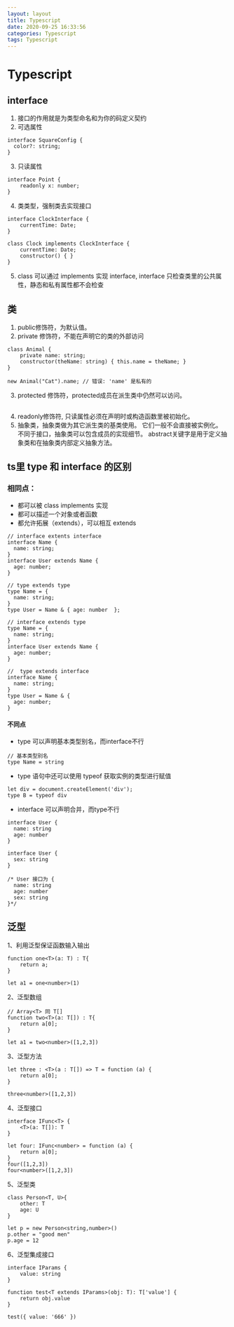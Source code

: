 ```yaml
---
layout: layout
title: Typescript
date: 2020-09-25 16:33:56
categories: Typescript
tags: Typescript
---
```

# Typescript


## interface
1. 接口的作用就是为类型命名和为你的码定义契约
2. 可选属性
```
interface SquareConfig {
  color?: string;
}
```
3. 只读属性
```
interface Point {
    readonly x: number;
}
```
4. 类类型，强制类去实现接口
```
interface ClockInterface {
    currentTime: Date;
}

class Clock implements ClockInterface {
    currentTime: Date;
    constructor() { }
}
```
5. class 可以通过 implements 实现 interface, interface 只检查类里的公共属性，静态和私有属性都不会检查

## 类
1. public修饰符，为默认值。
2. private 修饰符，不能在声明它的类的外部访问
```
class Animal {
    private name: string;
    constructor(theName: string) { this.name = theName; }
}

new Animal("Cat").name; // 错误: 'name' 是私有的
```
3. protected 修饰符，protected成员在派生类中仍然可以访问。
```

```
4. readonly修饰符, 只读属性必须在声明时或构造函数里被初始化。
5. 抽象类，抽象类做为其它派生类的基类使用。 它们一般不会直接被实例化。 不同于接口，抽象类可以包含成员的实现细节。 abstract关键字是用于定义抽象类和在抽象类内部定义抽象方法。

## ts里 type 和 interface 的区别
### 相同点：
* 都可以被 class implements 实现
* 都可以描述一个对象或者函数
* 都允许拓展（extends），可以相互 extends
```
// interface extents interface
interface Name { 
  name: string; 
}
interface User extends Name { 
  age: number; 
}

// type extends type
type Name = { 
  name: string; 
}
type User = Name & { age: number  };

// interface extends type
type Name = { 
  name: string; 
}
interface User extends Name { 
  age: number; 
}

//  type extends interface
interface Name { 
  name: string; 
}
type User = Name & { 
  age: number; 
}
```
#### 不同点
* type 可以声明基本类型别名，而interface不行
```
// 基本类型别名
type Name = string
```
* type 语句中还可以使用 typeof 获取实例的类型进行赋值
```
let div = document.createElement('div');
type B = typeof div
```
* interface 可以声明合并，而type不行
```
interface User {
  name: string
  age: number
}

interface User {
  sex: string
}

/* User 接口为 {
  name: string
  age: number
  sex: string 
}*/
```

## 泛型
1、利用泛型保证函数输入输出
```
function one<T>(a: T) : T{
    return a;
}

let a1 = one<number>(1)
```

2、泛型数组
```
// Array<T> 同 T[]
function two<T>(a: T[]) : T{
    return a[0];
}

let a1 = two<number>([1,2,3])
```

3、泛型方法
```
let three : <T>(a : T[]) => T = function (a) {
    return a[0];
}

three<number>([1,2,3])
```

4、泛型接口

```
interface IFunc<T> { 
    <T>(a: T[]): T
}

let four: IFunc<number> = function (a) {
    return a[0];
}
four([1,2,3])
four<number>([1,2,3])
```

5、泛型类
```
class Person<T, U>{
    other: T
    age: U
}

let p = new Person<string,number>()
p.other = "good men"
p.age = 12
```

6、泛型集成接口
```
interface IParams { 
    value: string
}

function test<T extends IParams>(obj: T): T['value'] {
    return obj.value
}

test({ value: '666' })
```
